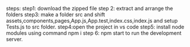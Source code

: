 steps: 
step1: download the zipped file
step 2: extract and arrange the folders
step3: make a folder src and shift assets,components,pages,App.js,App.test,index.css,index.js and setup Tests.js to src folder.
step4:open the project in vs code
step5: install node modules using command npm i
step 6: npm start to run the development server.
